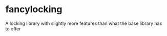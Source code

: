 # fancylocking
A locking library with slightly more features than what the base library has to offer
